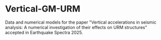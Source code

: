 # Vertical-GM-URM
Data and numerical models for the paper "Vertical accelerations in seismic analysis: A numerical investigation of their effects on URM structures" accepted in Earthquake Spectra 2025.

